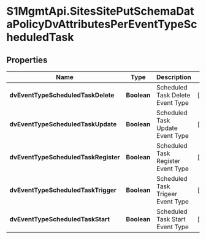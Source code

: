 # S1MgmtApi.SitesSitePutSchemaDataPolicyDvAttributesPerEventTypeScheduledTask

## Properties
Name | Type | Description | Notes
------------ | ------------- | ------------- | -------------
**dvEventTypeScheduledTaskDelete** | **Boolean** | Scheduled Task Delete Event Type | [optional] 
**dvEventTypeScheduledTaskUpdate** | **Boolean** | Scheduled Task Update Event Type | [optional] 
**dvEventTypeScheduledTaskRegister** | **Boolean** | Scheduled Task Register Event Type | [optional] 
**dvEventTypeScheduledTaskTrigger** | **Boolean** | Scheduled Task Trigeer Event Type | [optional] 
**dvEventTypeScheduledTaskStart** | **Boolean** | Scheduled Task Start Event Type | [optional] 


